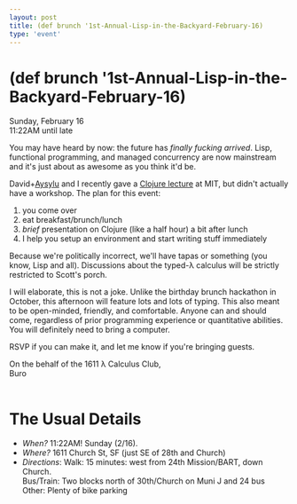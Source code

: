 ```yaml
---
layout: post
title: (def brunch '1st-Annual-Lisp-in-the-Backyard-February-16)
type: 'event'
---
```


# (def brunch '1st-Annual-Lisp-in-the-Backyard-February-16) <br>

Sunday, February 16<br>
11:22AM until late <br>

You may have heard by now: the future has _finally fucking arrived_. Lisp,
functional programming, and managed concurrency are now mainstream and it's
just about as awesome as you think it'd be.

David+[Aysylu](http://aysy.lu/) and I recently gave a
[Clojure lecture](http://flausenhaus.org/lambda/) at MIT, but didn't actually
have a workshop. The plan for this event:

1. you come over <br>
2. eat breakfast/brunch/lunch <br>
3. *brief* presentation on Clojure (like a half hour) a bit after lunch <br>
4. I help you setup an environment and start writing stuff immediately <br>

Because we're politically incorrect, we'll have tapas or something (you know,
Lisp and all). Discussions about the typed-λ calculus will be strictly
restricted to Scott's porch.

I will elaborate, this is not a joke. Unlike the birthday brunch hackathon in
October, this afternoon will feature lots and lots of typing. This also meant
to be open-minded, friendly, and comfortable. Anyone can and should come,
regardless of prior programming experience or quantitative abilities. You will
definitely need to bring a computer.

RSVP if you can make it, and let me know if you're bringing guests.

On the behalf of the 1611 λ Calculus Club,<br>
Buro
<br>
<br>
# The Usual Details

- *When?* 11:22AM! Sunday (2/16).
- *Where?* 1611 Church St, SF (just SE of 28th and Church)
- *Directions*:
  Walk: 15 minutes: west from 24th Mission/BART, down Church. <br>
  Bus/Train: Two blocks north of 30th/Church on Muni J and 24 bus <br>
  Other: Plenty of bike parking <br>
